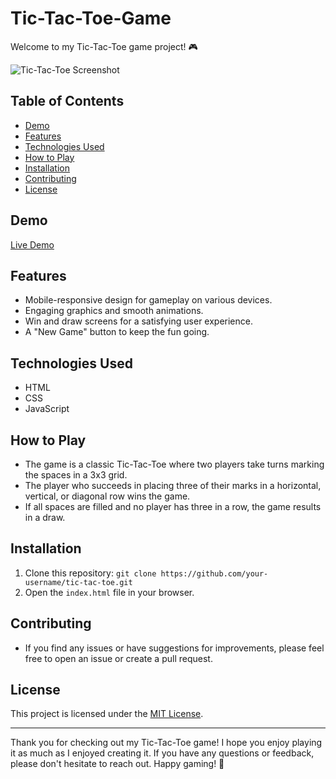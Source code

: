 # Tic-Tac-Toe-Game

Welcome to my Tic-Tac-Toe game project! 🎮

![Tic-Tac-Toe Screenshot](insert-screenshot-url-here)

## Table of Contents
- [Demo](#demo)
- [Features](#features)
- [Technologies Used](#technologies-used)
- [How to Play](#how-to-play)
- [Installation](#installation)
- [Contributing](#contributing)
- [License](#license)

## Demo
[Live Demo](insert-live-demo-url-here)

## Features
- Mobile-responsive design for gameplay on various devices.
- Engaging graphics and smooth animations.
- Win and draw screens for a satisfying user experience.
- A "New Game" button to keep the fun going.

## Technologies Used
- HTML
- CSS
- JavaScript

## How to Play
- The game is a classic Tic-Tac-Toe where two players take turns marking the spaces in a 3x3 grid.
- The player who succeeds in placing three of their marks in a horizontal, vertical, or diagonal row wins the game.
- If all spaces are filled and no player has three in a row, the game results in a draw.

## Installation
1. Clone this repository: `git clone https://github.com/your-username/tic-tac-toe.git`
2. Open the `index.html` file in your browser.

## Contributing
- If you find any issues or have suggestions for improvements, please feel free to open an issue or create a pull request.

## License
This project is licensed under the [MIT License](LICENSE).

---

Thank you for checking out my Tic-Tac-Toe game! I hope you enjoy playing it as much as I enjoyed creating it. If you have any questions or feedback, please don't hesitate to reach out. Happy gaming! 🎉

